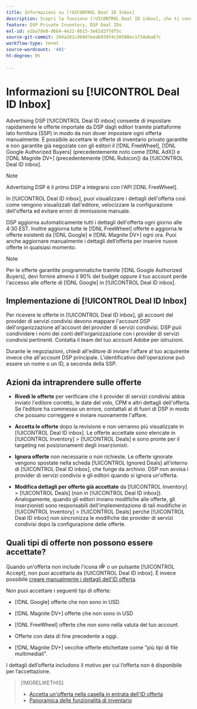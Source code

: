 ```yaml
---
title: Informazioni su [!UICONTROL Deal ID Inbox]
description: Scopri la funzione [!UICONTROL Deal ID inbox], che ti consente di accettare offerte private già negoziate con gli editori il [!DNL FreeWheel], [!DNL Google Authorized Buyers] (precedentemente noto come [!DNL AdX]), and [!DNL Magnite DV+] (precedentemente [!DNL Rubicon]).
feature: DSP Private Inventory, DSP Deal IDs
exl-id: a1ba7de0-d6b4-4e22-8615-3e62d2ffdf5c
source-git-commit: 394a281c9b9d7eeab939f4c58508ec1f34eba67c
workflow-type: tm+mt
source-wordcount: '491'
ht-degree: 0%

---
```


# Informazioni su [!UICONTROL Deal ID Inbox]

Advertising DSP [!UICONTROL Deal ID inbox] consente di impostare rapidamente le offerte importate da DSP dagli editori tramite piattaforme lato fornitura (SSP) in modo da non dover impostare ogni offerta manualmente. È possibile accettare le offerte di inventario privato garantite e non garantite già negoziate con gli editori il [!DNL FreeWheel], [!DNL Google Authorized Buyers] (precedentemente noto come [!DNL AdX]) e [!DNL Magnite DV+] (precedentemente [!DNL Rubicon]) da [!UICONTROL Deal ID inbox].

>[!NOTE]
>
>Advertising DSP è il primo DSP a integrarsi con l&#39;API [!DNL FreeWheel].

In [!UICONTROL Deal ID inbox], puoi visualizzare i dettagli dell&#39;offerta così come vengono visualizzati dall&#39;editore, velocizzare la configurazione dell&#39;offerta ed evitare errori di immissione manuale.

<!-- 
Accepting a deal automatically pre-populates a new Deal ID record with details from the publisher, and you need to enter only the publisher [always? or just in some cases?], the media type, who can access the deal, and any attribute labels to apply to the deal so it's easy to find. [Are labels a dimension you can report on?]

For each available deal, you can review the deal details sent directly from the publisher. Some deals are grouped as proposals (packages), and you can see the individual deal details by reviewing the deal.

You can accept any available deal or move an incorrect deal to the Ignored Deals tab. You can also un-ignore deals, which moves them back to the New Deals tab so you can potentially accept them.

For each deal, you can select one publisher and one media type (Desktop Video, Mobile Video, Connected TV, Display, or Audio), and you can share the deal with specific advertisers and with all advertisers for a specific account.
 -->

DSP aggiorna automaticamente tutti i dettagli dell&#39;offerta ogni giorno alle 4:30 EST. Inoltre aggiorna tutte le [!DNL FreeWheel] offerte e aggiorna le offerte esistenti da [!DNL Google] e [!DNL Magnite DV+] ogni ora. Puoi anche aggiornare manualmente i dettagli dell’offerta per inserire nuove offerte in qualsiasi momento.

<!-- MC: I'm not sure where I got the following. Is this currently true? -->

>[!NOTE]
>
>Per le offerte garantite programmatiche tramite [!DNL Google Authorized Buyers], devi fornire almeno il 90% del budget oppure il tuo account perde l&#39;accesso alle offerte di [!DNL Google] in [!UICONTROL Deal ID inbox].

## Implementazione di [!UICONTROL Deal ID Inbox]

Per ricevere le offerte in [!UICONTROL Deal ID inbox], gli account del provider di servizi condivisi devono mappare l&#39;account DSP dell&#39;organizzazione all&#39;account del provider di servizi condivisi. DSP può condividere i nomi dei conti dell&#39;organizzazione con i provider di servizi condivisi pertinenti. Contatta il team del tuo account Adobe per istruzioni.

Durante le negoziazioni, chiedi all&#39;editore di inviare l&#39;affare al tuo acquirente invece che all&#39;account DSP principale. L&#39;identificativo dell&#39;operazione può essere un nome o un ID, a seconda della SSP.

## Azioni da intraprendere sulle offerte

* **Rivedi le offerte** per verificare che il provider di servizi condivisi abbia inviato l&#39;editore corretto, le date del volo, CPM e altri dettagli dell&#39;offerta. Se l&#39;editore ha commesso un errore, contattali al di fuori di DSP in modo che possano correggere e inviare nuovamente l&#39;affare.

* **Accetta le offerte** dopo la revisione e non verranno più visualizzate in [!UICONTROL Deal ID inbox]. Le offerte accettate sono elencate in [!UICONTROL Inventory] > [!UICONTROL Deals] e sono pronte per il targeting nei posizionamenti degli inserzionisti.

* **Ignora offerte** non necessarie o non richieste. Le offerte ignorate vengono spostate nella scheda [!UICONTROL Ignored Deals] all&#39;interno di [!UICONTROL Deal ID inbox], che funge da archivio. DSP non avvisa i provider di servizi condivisi e gli editori quando si ignora un&#39;offerta.

* **Modifica dettagli per offerte già accettate** da [!UICONTROL Inventory] > [!UICONTROL Deals] (non in [!UICONTROL Deal ID inbox]). Analogamente, quando gli editori inviano modifiche alle offerte, gli inserzionisti sono responsabili dell&#39;implementazione di tali modifiche in [!UICONTROL Inventory] > [!UICONTROL Deals] perché [!UICONTROL Deal ID inbox] non sincronizza le modifiche dai provider di servizi condivisi dopo la configurazione delle offerte.

## Quali tipi di offerte non possono essere accettate?

Quando un&#39;offerta non include l&#39;icona ![Accetta](/help/dsp/assets/accept.png) o un pulsante [!UICONTROL Accept], non puoi accettarla da [!UICONTROL Deal ID inbox]. È invece possibile [creare manualmente i dettagli dell&#39;ID offerta](/help/dsp/inventory/deal-id-create.md).

Non puoi accettare i seguenti tipi di offerte:

* [!DNL Google] offerte che non sono in USD.

* [!DNL Magnite DV+] offerte che non sono in USD

* [!DNL FreeWheel] offerte che non sono nella valuta del tuo account.

* Offerte con data di fine precedente a oggi.

* [!DNL Magnite DV+] vecchie offerte etichettate come &quot;più tipi di file multimediali&quot;.

I dettagli dell’offerta includono il motivo per cui l’offerta non è disponibile per l’accettazione.

>[!MORELIKETHIS]
>
>* [Accetta un&#39;offerta nella casella in entrata dell&#39;ID offerta](deal-id-inbox-accept.md)
>* [Panoramica delle funzionalità di inventario](inventory-overview.md)
